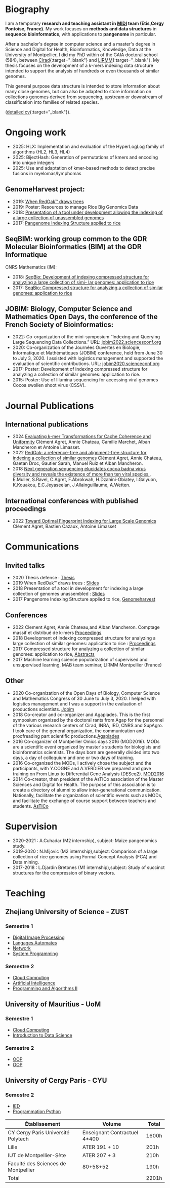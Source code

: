 # Biography
I am a temporary **research and teaching assistant in [MIDI](https://www.etis-lab.fr/midi/) team (Etis,Cergy Pontoise, France)**. 
My work focuses on **methods and data structures** in **sequence bioinformatics**, with applications to **pangenome** in particular.


After a bachelor's degree in computer science and a master's degree in Science and Digital for Health,
Bioinformatics, Knowledge, Data at the University of Montpellier, I did my PhD within 
of the GAIA doctoral school (584), between [Cirad](https://www.cirad.fr/en/){:target="_blank"} and [LIRMM](https://www.lirmm.fr/){:target="_blank"}. My thesis focuses on the development of a
_k_-mers indexing data structure intended to support the analysis of hundreds or even thousands of similar genomes. 

This general purpose data structure is intended to store information about many close genomes, but can also be adapted to store information on collections
genomes derived from sequencing, upstream or downstream of classification into families of related species.

([detailed cv](cv.md){:target="_blank"}).

# Ongoing work
- 2025: HLX: Implementation and evaluation of the HyperLogLog family of algorithms (HL2, HL3, HL4)
- 2025: BijectHash: Generation of permutations of kmers and encoding into unique integers
- 2025: Use and adaptation of kmer-based methods to detect precise fusions in myelomas/lymphomas


## GenomeHarvest project:
- 2019: [When RedOak™ draws trees](https://www.genomeharvest.fr/results/seminars)
- 2019: Poster: Resources to manage Rice Big Genomics Data
- 2018: [Presentation of a tool under development allowing the indexing of a large collection of
unassembled genomes](https://www.genomeharvest.fr/results/seminars)
- 2017: [Pangenome Indexing Structure applied to rice](https://www.genomeharvest.fr/results/seminars)


## SeqBIM: working group common to the GDR Molecular Bioinformatics (BIM) at the GDR Informatique
CNRS Mathematics (IM):
- 2018: [SeqBio: Development of indexing compressed structure for analyzing a large collection of simi-
lar genomes: application to rice](http://bioinfo.univ-rouen.fr/seqbio2018/proceedings.pdf)
- 2017: [SeqBio: Compressed structure for analyzing a collection of similar genomes: application to rice](https://bioinfo.cristal.univ-lille.fr/seqbio2017/seqbio_abstracts.pdf)


## JOBIM: Biology, Computer Science and Mathematics Open Days, the conference of the French Society of Bioinformatics:
- 2022: Co-organization of the mini-symposium “Indexing and Querying Large Sequencing Data Collections.”
URL: [jobim2022.sciencesconf.org](https://jobim2022.sciencesconf.org/resource/page/id/7)
- 2020: Co-organization of the Journées Ouvertes en Biologie, Informatique et Mathématiques (JOBIM) conference, held from June 30 to July 3, 2020.
I assisted with logistics management and supported the evaluation of scientific contributions.
URL: [jobim2020.scienceconf.org](https://jobim2020.sciencesconf.org)
- 2017: Poster: Development of indexing compressed structure for analyzing a collection of similar
genomes: application to rice.
- 2015: Poster: Use of Illumina sequencing for accessing viral genomes Cocoa swollen shoot virus
(CSSV).


# Journal Publications
## International publications
- 2024 [Evaluating k-mer Transformations for Cache Coherence and Uniformity](https://doi.org/10.5281/zenodo.10870713)
Clément Agret, Annie Chateau, Camille Marchet, Alban Mancheron et Antoine Limasset. 
- 2022  [RedOak: a reference-free and alignment-free structure for indexing a collection of similar genomes](https://doi.org/10.21105/)
Clément Agret, Annie Chateau, Gaetan Droc, Gautier Sarah, Manuel Ruiz et Alban Mancheron.
- 2018 [Next generation sequencing elucidates cocoa badna virus diversity and reveals the existence of more than ten viral species.](https://linkinghub.elsevier.com/retrieve/pii/S0168170217306743), E.Muller, S.Ravel, C.Agret, F.Abrokwah, H.Dzahini-Obiatey, I.Galyuon, K.Kouakou, E.C.Jeyaseelan,
J.Allainguillaume, A.Wetten.

## International conferences with published proceedings
- 2022 [ Toward Optimal Fingerprint Indexing for Large Scale Genomics](https://drops.dagstuhl.de/opus/volltexte/2022/17059/)
Clément Agret, Bastien Cazaux, Antoine Limasset

# Communications
## Invited talks
- 2020 Thesis defense : [Thesis](https://www.theses.fr/s190956)
- 2019 When RedOak™ draws trees : [Slides](https://www.genomeharvest.fr/results/seminars)
- 2018 Presentation of a tool in development for indexing a large collection of genomes unassembled :  [Slides](https://www.genomeharvest.fr/results/seminars)
- 2017 Pangenome Indexing Structure applied to rice, [Genomeharvest](https://www.genomeharvest.fr/results/)

## Conferences
- 2022 Clement Agret, Annie Chateau,and Alban Mancheron. Comptage massif et distribué de k-mers [Proceedings](https://jobim2022.sciencesconf.org/data/pages/JOBIM2022_proceedings_posters_demos.pdf)
- 2018 Development of indexing compressed structure for analyzing a large collection of similar genomes: application to rice : [Proceedings](http://bioinfo.univ-rouen.fr/seqbio2018/proceedings.pdf)
- 2017 Compressed structure for analyzing a collection of similar genomes: application to rice, [Abstracts](https://bioinfo.cristal.univ-lille.fr/seqbio2017/seqbio_abstracts.pdf)
- 2017 Machine learning science popularization of supervised and unsupervised learning, MAB team seminar, LIRMM Montpellier (France)


## Other
- 2020 Co-organization of the Open Days of Biology, Computer Science and Mathematics Congress of 30 June to July 3, 2020. I helped with logistics management and I was a support in the evaluation of productions
scientists. [Jobim](https://jobim2020.sciencesconf.org/)
- 2018 Co-creator and co-organizer and Agapiades. This is the first symposium organized by the doctoral rants from Agap for the personnel of the various research centers of Cirad, INRA, IRD,
CNRS and SupAgro. I took care of the general organization, the communication and proofreading part scientific productions.[Agapiades](https://agapiades.sciencesconf.org/)
- 2016 Co-organizer of Montpellier Omics days 2016 (MOD2016). MODs are a scientific event organized by master's students for biologists and bioinformatics scientists. The days born are generally divided into two days, a day of colloquium and one or two days of training. 
- 2016 Co-organized the MODs, I actively chose the subject and the participants, with Y.COGNE and A.VERDIER we prepared and gave training on From Linux to Differential Gene Analysis (DESeq2). [MOD2016](https://mod2016.wordpress.com/)
- 2014 Co-creator, then president of the AsTICo association of the Master Sciences and Digital for Health. The purpose of this association is to create a directory of alumni to allow inter-generational communication. Nationally, facilitate the organization of scientific events such as MODs, and facilitate the exchange of course support between teachers and students. [AsTICo](http://www.astico.fr/)


# Supervision
- 2020-2021 : A.Cuhadar (M2 internship), subject: Maize pangenomics study.
- 2019-2020 : N.Mijovic (M2 internship),subject: Comparison of a large collection of rice genomes using Formal Concept Analysis (FCA) and Data mining.
- 2017-2018 : L.Djardin Bretones (M1 internship),subject: Study of succinct structures for the compression of binary vectors.


# Teaching
## Zhejiang University of Science - ZUST

### Semestre 1

- [Digital Image Processing](/ZUST/Semestre1/Digital_Image_Processing)
- [Langages Automates](/ZUST/Semestre1/Langages_Automates/Langages_Automates.md)
- [Network](/ZUST/Semestre1/Network)
- [System Programming](/ZUST/Semestre1/System_Programming)

### Semestre 2
- [Cloud Computing](/ZUST/Semestre2/Cloud)
- [Artificial Intelligence](/ZUST/Semestre2/AI)
- [Programming and Algorithms II](ZUST/Semestre2/PA2)

## University of Mauritius - UoM
### Semestre 1
- [Cloud Computing](UoM/Semestre2/Cloud)
- [Introduction to Data Science](UoM/Semestre2/DS)

### Semestre 2
- [OOP](UoM/Semestre2/OOP)
- [OOP](UoM/Semestre2/OOP)

## University of Cergy Paris - CYU
### Semestre 2
- [IED](/CYU/Semestre2/IED)
- [Programmation Python](/CYU/Semestre2/PP)


| Établissement                        | Volume                          | Total  |
|--------------------------------------|---------------------------------|--------|
| CY Cergy Paris Université Polytech   | Enseignant Contractuel 4*400    |  1600h |
| Lille                                | ATER 191 + 10                   |   201h |
| IUT de Montpellier-Sète              | ATER 207 + 3                    |   210h |
| Faculté des Sciences de Montpellier  | 80+58+52                        |   190h |
| Total                                |                                 | 2201h  |

